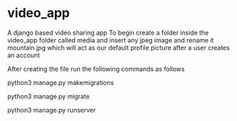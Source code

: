 # video_app
A django based video sharing app
To begin create a folder inside the video_app folder called media and insert any jpeg image and rename it mountain.jpg which will act as our default profile picture after a user creates an account

After creating the file run the following commands as follows

python3 manage.py makemigrations

python3 manage.py migrate

python3 manage.py runserver


